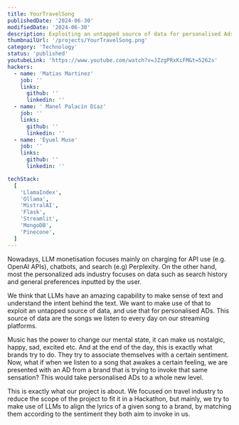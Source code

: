 ```yaml
---
title: YourTravelSong
publishedDate: '2024-06-30'
modifiedDate: '2024-06-30'
description: Exploiting an untapped source of data for personalised Ads
thumbnailUrl: '/projects/YourTravelSong.png'
category: 'Technology'
status: 'published'
youtubeLink: 'https://www.youtube.com/watch?v=JZzgPRxKiFM&t=5262s'
hackers:
  - name: 'Matias Martinez'
    job: ''
    links:
      github: ''
      linkedin: ''
  - name: ' Manel Palacín Díaz'
    job: ''
    links:
      github: ''
      linkedin: ''
  - name: 'Eyuel Muse'
    job: ''
    links:
      github: ''
      linkedin: ''

techStack:
  [
    'LlamaIndex',
    'Ollama',
    'MistralAI',
    'Flask',
    'Streamlit',
    'MongoDB',
    'Pinecone',
  ]
---
```


Nowadays, LLM monetisation focuses mainly on charging for API use (e.g. OpenAI APIs), chatbots, and search (e.g) Perplexity.
On the other hand, most the personalized ads industry focuses on data such as search history and general preferences inputted by the user.

We think that LLMs have an amazing capability to make sense of text and understand the intent behind the text. We want to make use of that to exploit an untapped source of data, and use that for personalised ADs. This source of data are the songs we listen to every day on our streaming platforms.

Music has the power to change our mental state, it can make us nostalgic, happy, sad, excited etc. And at the end of the day, this is exactly what brands try to do. They try to associate themselves with a certain sentiment.
Now, what if when we listen to a song that awakes a certain feeling, we are presented with an AD from a brand that is trying to invoke that same sensation? This would take personalised ADs to a whole new level.

This is exactly what our project is about. We focused on travel industry to reduce the scope of the project to fit it in a Hackathon, but mainly, we try to make use of LLMs to align the lyrics of a given song to a brand, by matching them according to the sentiment they both aim to invoke in us.

<YouTube id="JZzgPRxKiFM" timestamp="5262" thumbnail="/projects/YourTravelSong.png"/>
